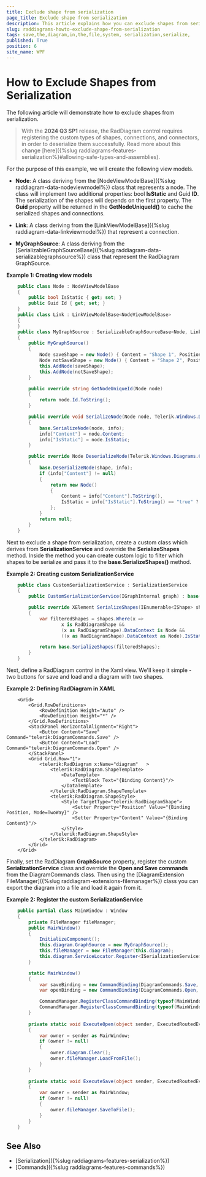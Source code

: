 ```yaml
---
title: Exclude shape from serialization
page_title: Exclude shape from serialization
description: This article explains how you can exclude shapes from serialization.
slug: raddiagrams-howto-exclude-shape-from-serialization
tags: save,the,diagram,in,the,file,system, serialization,serialize,
published: True
position: 6
site_name: WPF
---
```


# How to Exclude Shapes from Serialization

The following article will demonstrate how to exclude shapes from serialization.

>With the __2024 Q3 SP1__ release, the RadDiagram control requires registering the custom types of shapes, connections, and connectors, in order to deserialize them successfully. Read more about this change [here]({%slug raddiagrams-features-serialization%}#allowing-safe-types-and-assemblies).

For the purpose of this example, we will create the following view models.

* __Node__: A class deriving from the [NodeViewModelBase]({%slug raddiagram-data-nodeviewmodel%}) class that represents a node. The class will implement two additional properties: bool __IsStatic__ and Guid __ID__. The serialization of the shapes will depends on the first property. The __Guid__ property will be returned in the __GetNodeUniqueId()__ to cache the serialized shapes and connections.

* __Link__: A class deriving from the [LinkViewModelBase]({%slug raddiagram-data-linkviewmodel%}) that represent a connection.

* __MyGraphSource__: A class deriving from the [SerializableGraphSourceBase]({%slug raddiagram-data-serializablegraphsource%}) class that represent the RadDiagram GraphSource.

__Example 1: Creating view models__
```C#
	public class Node : NodeViewModelBase
	{
		public bool IsStatic { get; set; }
		public Guid Id { get; set; }
	}
	public class Link : LinkViewModelBase<NodeViewModelBase>
    {
    }
	public class MyGraphSource : SerializableGraphSourceBase<Node, Link>
	{       
		public MyGraphSource()
		{
			Node saveShape = new Node() { Content = "Shape 1", Position = new System.Windows.Point(122, 122) };
			Node notSaveShape = new Node() { Content = "Shape 2", Position = new System.Windows.Point(500, 100), IsStatic = true };
			this.AddNode(saveShape);
			this.AddNode(notSaveShape);
		}

		public override string GetNodeUniqueId(Node node)
		{
			return node.Id.ToString();
		}

		public override void SerializeNode(Node node, Telerik.Windows.Diagrams.Core.SerializationInfo info)
		{
			base.SerializeNode(node, info);
			info["Content"] = node.Content;
			info["IsStatic"] = node.IsStatic;
		}

		public override Node DeserializeNode(Telerik.Windows.Diagrams.Core.IShape shape, Telerik.Windows.Diagrams.Core.SerializationInfo info)
		{
			base.DeserializeNode(shape, info);
			if (info["Content"] != null)
			{
				return new Node()
				{
					Content = info["Content"].ToString(),
					IsStatic = info["IsStatic"].ToString() == "true" ? true : false
				};
			}
			return null;
		}
	}
```

Next to exclude a shape from serialization, create a custom class which derives from __SerializationService__ and override the __SerializeShapes__ method. Inside the method you can create custom logic to filter which shapes to be serialize and pass it to the __base.SerializeShapes()__ method.

__Example 2: Creating custom SerializationService__
```C#
	public class CustomSerializationService : SerializationService
	{
		public CustomSerializationService(IGraphInternal graph) : base(graph) { }

		public override XElement SerializeShapes(IEnumerable<IShape> shapes)
		{
			var filteredShapes = shapes.Where(x =>
					x is RadDiagramShape &&
					(x as RadDiagramShape).DataContext is Node &&
					((x as RadDiagramShape).DataContext as Node).IsStatic == false);

			return base.SerializeShapes(filteredShapes);
		}
	}
```

Next, define a RadDiagram control in the Xaml view. We'll keep it simple - two buttons for save and load and a diagram with two shapes.

__Example 2: Defining RadDiagram in XAML__
```XAML
	<Grid>
        <Grid.RowDefinitions>
            <RowDefinition Height="Auto" />
            <RowDefinition Height="*" />
        </Grid.RowDefinitions>
        <StackPanel HorizontalAlignment="Right">
            <Button Content="Save" Command="telerik:DiagramCommands.Save" />
            <Button Content="Load" Command="telerik:DiagramCommands.Open" />
        </StackPanel>
        <Grid Grid.Row="1">
            <telerik:RadDiagram x:Name="diagram"   >
                <telerik:RadDiagram.ShapeTemplate>
                    <DataTemplate>
                        <TextBlock Text="{Binding Content}"/>
                    </DataTemplate>
                </telerik:RadDiagram.ShapeTemplate>
                <telerik:RadDiagram.ShapeStyle>
                    <Style TargetType="telerik:RadDiagramShape">
                        <Setter Property="Position" Value="{Binding Position, Mode=TwoWay}" />
                        <Setter Property="Content" Value="{Binding Content}"/>
                    </Style>
                </telerik:RadDiagram.ShapeStyle>
            </telerik:RadDiagram>
        </Grid>
    </Grid>
```

Finally, set the RadDiagram __GraphSource__ property, register the custom __SerializationService__ class and override the __Open and Save commands__ from the DiagramCommands class. Then using the [DiagramExtension FileManager]({%slug raddiagram-extensions-filemanager%}) class you can export the diagram into a file and load it again from it.

__Example 2: Register the custom SerializationService__
```C#
	public partial class MainWindow : Window
	{
		private FileManager fileManager;
		public MainWindow()
		{
			InitializeComponent();
			this.diagram.GraphSource = new MyGraphSource();
			this.fileManager = new FileManager(this.diagram);
			this.diagram.ServiceLocator.Register<ISerializationService>(new CustomSerializationService(this.diagram));
		}

		static MainWindow()
		{
			var saveBinding = new CommandBinding(DiagramCommands.Save, ExecuteSave);
			var openBinding = new CommandBinding(DiagramCommands.Open, ExecuteOpen);

			CommandManager.RegisterClassCommandBinding(typeof(MainWindow), saveBinding);
			CommandManager.RegisterClassCommandBinding(typeof(MainWindow), openBinding);
		}
		
		private static void ExecuteOpen(object sender, ExecutedRoutedEventArgs e)
		{
			var owner = sender as MainWindow;
			if (owner != null)
			{
				owner.diagram.Clear();
				owner.fileManager.LoadFromFile();               
			}
		}
			
		private static void ExecuteSave(object sender, ExecutedRoutedEventArgs e)
		{
			var owner = sender as MainWindow;
			if (owner != null)
			{
				owner.fileManager.SaveToFile();
			}				
		}
	}
```

## See Also
 * [Serialization]({%slug raddiagrams-features-serialization%})
 * [Commands]({%slug raddiagrams-features-commands%})
